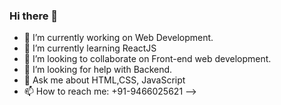 ### Hi there 👋


- 🔭 I’m currently working on Web Development.
- 🌱 I’m currently learning ReactJS
- 👯 I’m looking to collaborate on Front-end web development.
- 🤔 I’m looking for help with Backend.
- 💬 Ask me about HTML,CSS, JavaScript
- 📫 How to reach me: +91-9466025621
-->
